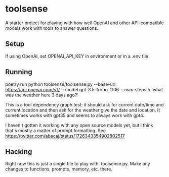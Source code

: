 # toolsense

A starter project for playing with how well OpenAI and other API-compatible models work with tools to answer questions.

## Setup
If using OpenAI, set OPENAI_API_KEY in environment or in a .env file

## Running

poetry run python toolsense/toolsense.py --base-url https://api.openai.com/v1/ --model gpt-3.5-turbo-1106 --max-steps 5 'what was the weather here 3 days ago?'

This is a tool dependency graph test: it should ask for current date/time and current location and then ask for the weather give the date and location. It sometimes works with gpt35 and seems to always work with gpt4.

I haven't gotten it working with any open source models yet, but I think that's mostly a matter of prompt formatting. See https://twitter.com/abacaj/status/1726343354902802517

## Hacking

Right now this is just a single file to play with: toolsense.py. Make any changes to functions, prompts, memory, etc. there.
